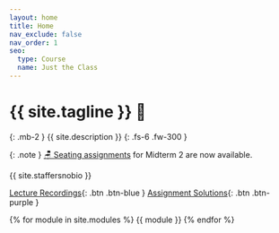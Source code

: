 ```yaml
---
layout: home
title: Home
nav_exclude: false
nav_order: 1
seo:
  type: Course
  name: Just the Class
---
```


# {{ site.tagline }} 🥑
{: .mb-2 }
{{ site.description }}
{: .fs-6 .fw-300 }

{: .note }
[🪑 Seating assignments](resources/exams/seating_midterm2.pdf) for Midterm 2 are now available.

{{ site.staffersnobio }}

[Lecture Recordings](https://podcast.ucsd.edu/){: .btn .btn-blue } [Assignment Solutions](https://campuswire.com/c/GAA3B3FEA/feed/17){: .btn .btn-purple }

{% for module in site.modules %}
{{ module }}
{% endfor %}
